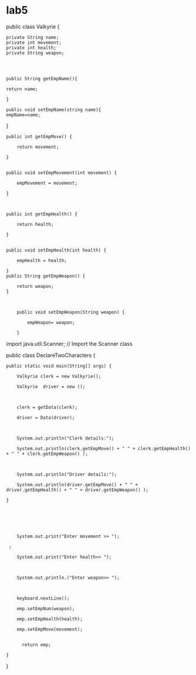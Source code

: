 # lab5
public class Valkyrie {

    private String name;
    private int movement;
    private int health;
    private String weapon;




    public String getEmpName(){

    return name;

    }

    public void setEmpName(string name){
    empName=name;

}


    public int getEmpMove() {

        return movement;

    }


    public void setEmpMovement(int movement) {

        empMovement = movement;

    }



    public int getEmpHealth() {

        return health;

    }


    public void setEmpHealth(int health) {

        empHealth = health;

    }
    public String getEmpWeapon() {

        return weapon;
    }



        public void setEmpWeapon(String weapon) {

            empWeapon= weapon;

        }



import java.util.Scanner;  // Import the Scanner class

public class DeclareTwoCharacters {

    public static void main(String[] args) {

        Valkyrie clerk = new Valkyrie();

        Valkyrie  driver = new ();



        clerk = getData(clerk);

        driver = Data(driver);



        System.out.println("Clerk details:");

        System.out.println(clerk.getEmpMove() + " " + clerk.getEmpHealth() + " " + clerk.getEmpWeapon() );



        System.out.println("Driver details:");

        System.out.println(driver.getEmpMove() + " " + driver.getEmpHealth() + " " + driver.getEmpWeapon() );

    }






        System.out.print("Enter movement >> ");

     ;

        System.out.print("Enter health>> ");



        System.out.println.("Enter weapon>> ");



        keyboard.nextLine();

        emp.setEmpNum(weapon);

        emp.setEmpHealth(health);

        emp.setEmpMove(movement);


          return emp;

    }

}
